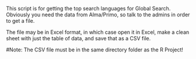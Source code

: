 This script is for getting the top search languages for Global Search.
Obviously you need the data from Alma/Primo, so talk to the admins in order to get a file.

The file may be in Excel format, in which case open it in Excel, make a clean sheet with just the table of data, and save that as a CSV file.

#Note: The CSV file must be in the same directory folder as the R Project!

